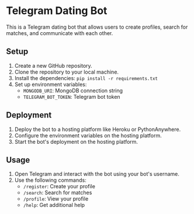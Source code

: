 # Telegram Dating Bot

This is a Telegram dating bot that allows users to create profiles, search for matches, and communicate with each other.

## Setup

1. Create a new GitHub repository.
2. Clone the repository to your local machine.
3. Install the dependencies: `pip install -r requirements.txt`
4. Set up environment variables:
    - `MONGODB_URI`: MongoDB connection string
    - `TELEGRAM_BOT_TOKEN`: Telegram bot token

## Deployment

1. Deploy the bot to a hosting platform like Heroku or PythonAnywhere.
2. Configure the environment variables on the hosting platform.
3. Start the bot's deployment on the hosting platform.

## Usage

1. Open Telegram and interact with the bot using your bot's username.
2. Use the following commands:
    - `/register`: Create your profile
    - `/search`: Search for matches
    - `/profile`: View your profile
    - `/help`: Get additional help
